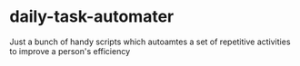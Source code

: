 # daily-task-automater
Just a bunch of handy scripts which autoamtes a set of repetitive activities to improve a person's efficiency
